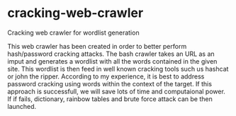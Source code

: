# cracking-web-crawler
Cracking web crawler for wordlist generation


This web crawler has been created in order to better perform hash/password cracking attacks. The bash crawler takes an URL as an imput and generates a wordlist with all the words contained in the given site. This wordlist is then feed in well known cracking tools such us hashcat or john the ripper. 
According to my experience, it is best to address password cracking using words within the context of the target. If this approach is successfull, we will save lots of time and computaional power. If if fails, dictionary, rainbow tables and brute force attack can be then launched. 

